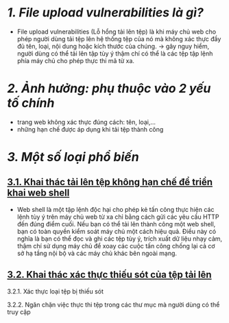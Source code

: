 # _1. File upload vulnerabilities là gì?_
- File upload vulnerabilities (Lỗ hổng tải lên tệp) là khi máy chủ web cho phép người dùng tải tệp lên hệ thống tệp của nó mà không xác thực đầy đủ tên, loại, nội dung hoặc kích thước của chúng.
→ gây nguy hiểm, người dùng có thể tải lên tập tùy ý thậm chí có thể là các tệp tập lệnh phía máy chủ cho phép thực thi mã từ xa.
# _2. Ảnh hưởng: phụ thuộc vào 2 yếu tố chính_
* trang web không xác thực đúng cách: tên, loại,...
* những hạn chế được áp dụng khi tải tệp thành công
# _3. Một số loại phổ biến_
## [**3.1. Khai thác tải lên tệp không hạn chế để triển khai web shell**](part1.md)
* Web shell là một tập lệnh độc hại cho phép kẻ tấn công thực hiện các lệnh tùy ý trên máy chủ web từ xa chỉ bằng cách gửi các yêu cầu HTTP đến đúng điểm cuối.
Nếu bạn có thể tải lên thành công một web shell, bạn có toàn quyền kiểm soát máy chủ một cách hiệu quả. Điều này có nghĩa là bạn có thể đọc và ghi các tệp tùy ý, trích xuất dữ liệu nhạy cảm, thậm chí sử dụng máy chủ để xoay các cuộc tấn công chống lại cả cơ sở hạ tầng nội bộ và các máy chủ khác bên ngoài mạng.
## [**3.2. Khai thác xác thực thiếu sót của tệp tải lên**](part2.md)
3.2.1. Xác thực loại tệp bị thiếu sót

3.2.2. Ngăn chặn việc thực thi tệp trong các thư mục mà người dùng có thể truy cập


